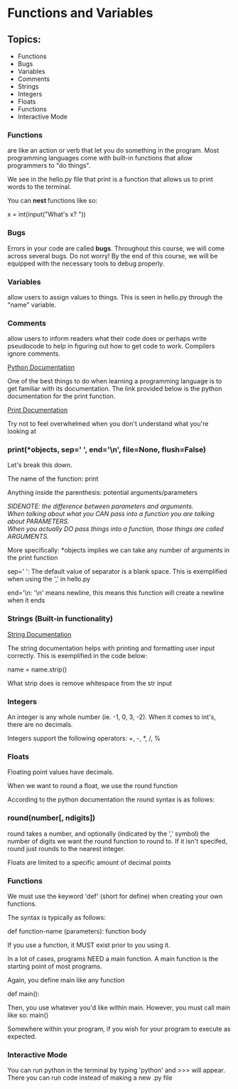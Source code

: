 # Functions and Variables

<h2>Topics:</h2>
<ul>
    <li>Functions </li>
    <li> Bugs </li>
    <li> Variables </li>
    <li> Comments </li>
    <li> Strings </li>
    <li> Integers </li>
    <li> Floats </li>
    <li> Functions </li>
    <li> Interactive Mode </li>
</ul>
<h3>Functions</h3> are like an action or verb that let you do something in the program. Most programming languages come with built-in functions that allow programmers to "do things". <br/>

We see in the hello.py file that print is a function that allows us to print words to the terminal. 

You can <strong> nest </strong> functions like so:

x = int(input("What's x? "))


<h3> Bugs </h3>
Errors in your code are called <strong>bugs</strong>. Throughout this course, we will come across several bugs. Do not worry! By the end of this course, we will be equipped with the necessary tools to debug properly. 


<h3>Variables</h3> allow users to assign values to things. This is seen in hello.py through the "name" variable. 

<h3>Comments</h3> allow users to inform readers what their code does or perhaps write pseudocode to help in figuring out how to get code to work. Compilers ignore comments. 


[Python Documentation](https://docs.python.org)

One of the best things to do when learning a programming language is to get familiar with its documentation. The link provided below is the python documentation for the print function. <br/>

[Print Documentation](https://docs.python.org/3/library/functions.html?highlight=print#print)

Try not to feel overwhelmed when you don't understand what you're looking at

<h3> print(*objects, sep=' ', end='\n', file=None, flush=False) </h3>

Let's break this down.

The name of the function: print

Anything inside the parenthesis: potential arguments/parameters

<em>SIDENOTE: the difference between parameters and arguments. <br/>
When talking about what you CAN pass into a function you are talking about PARAMETERS. <br/>
When you actually DO pass things into a function, those things are called ARGUMENTS. <br/> </em>


More specifically: *objects implies we can take any number of arguments in the print function

sep=' ': The default value of separator is a blank space. This is exemplified when using the ',' in hello.py

end='\n\: '\n' means newline, this means this function will create a newline when it ends


<h3> Strings (Built-in functionality) </h3>

[String Documentation](https://docs.python.org/3/library/string.html)

The string documentation helps with printing and formatting user input correctly. 
This is exemplified in the code below:

name = name.strip()

What strip does is remove whitespace from the str input 

<h3> Integers </h3>
An integer is any whole number (ie. -1, 0, 3, -2). When it comes to int's, there are no decimals. 

Integers support the following operators: +, -, *, /, %

<h3> Floats </h3>
Floating point values have decimals.

When we want to round a float, we use the round function

According to the python documentation the round syntax is as follows:

<h3> round(number[, ndigits]) </h3>

round takes a number, and optionally (indicated by the
',' symbol) the number of digits we want the round function to round to. If it isn't specifed, round just rounds to the nearest integer.

Floats are limited to a specific amount of decimal points

<h3> Functions </h3>

We must use the keyword 'def' (short for define) when creating your own functions. 

The syntax is typically as follows: 

def function-name (parameters):
    function
    body


If you use a function, it MUST exist prior to you using it.

In a lot of cases, programs NEED  a main function. A main function is 
the starting point of most programs. 

Again, you define main like any function

def main():

Then, you use whatever you'd like within main. However, you must call main like so:
main()

Somewhere within your program, if you wish for your program to execute as expected.
<h3> Interactive Mode </h3>

You can run python in the terminal by typing 'python' and >>> will appear.
There you can run code instead of making a new .py file